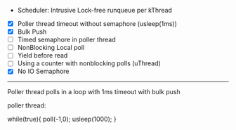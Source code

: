- Scheduler: Intrusive Lock-free runqueue per kThread
- [x] Poller thread timeout without semaphore (usleep(1ms))
- [x] Bulk Push
- [ ] Timed semaphore in poller thread
- [ ] NonBlocking Local poll
- [ ] Yield before read
- [ ] Using a counter with nonblocking polls (uThread)
- [x] No IO Semaphore

---

Poller thread polls in a loop with 1ms timeout with bulk push

poller thread:

while(true){
    poll(-1,0);
    usleep(1000);
}